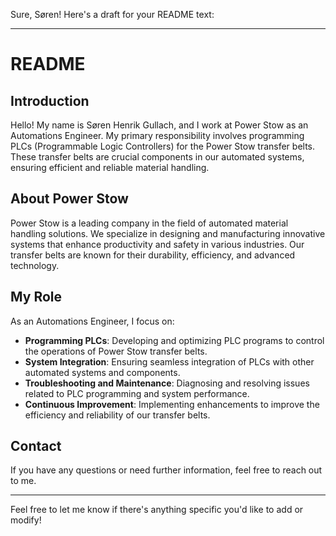 Sure, Søren! Here's a draft for your README text:

---

# README

## Introduction

Hello! My name is Søren Henrik Gullach, and I work at Power Stow as an Automations Engineer. My primary responsibility involves programming PLCs (Programmable Logic Controllers) for the Power Stow transfer belts. These transfer belts are crucial components in our automated systems, ensuring efficient and reliable material handling.

## About Power Stow

Power Stow is a leading company in the field of automated material handling solutions. We specialize in designing and manufacturing innovative systems that enhance productivity and safety in various industries. Our transfer belts are known for their durability, efficiency, and advanced technology.

## My Role

As an Automations Engineer, I focus on:

- **Programming PLCs**: Developing and optimizing PLC programs to control the operations of Power Stow transfer belts.
- **System Integration**: Ensuring seamless integration of PLCs with other automated systems and components.
- **Troubleshooting and Maintenance**: Diagnosing and resolving issues related to PLC programming and system performance.
- **Continuous Improvement**: Implementing enhancements to improve the efficiency and reliability of our transfer belts.

## Contact

If you have any questions or need further information, feel free to reach out to me.

---

Feel free to let me know if there's anything specific you'd like to add or modify!
